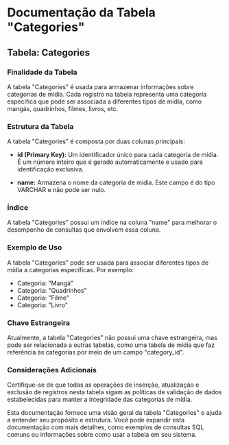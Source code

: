 # Documentação da Tabela "Categories"

## Tabela: Categories

### Finalidade da Tabela

A tabela "Categories" é usada para armazenar informações sobre categorias de mídia. Cada registro na tabela representa uma categoria específica que pode ser associada a diferentes tipos de mídia, como mangás, quadrinhos, filmes, livros, etc.

### Estrutura da Tabela

A tabela "Categories" é composta por duas colunas principais:

- **id (Primary Key):** Um identificador único para cada categoria de mídia. É um número inteiro que é gerado automaticamente e usado para identificação exclusiva.

- **name:** Armazena o nome da categoria de mídia. Este campo é do tipo VARCHAR e não pode ser nulo.

### Índice

A tabela "Categories" possui um índice na coluna "name" para melhorar o desempenho de consultas que envolvem essa coluna.

### Exemplo de Uso

A tabela "Categories" pode ser usada para associar diferentes tipos de mídia a categorias específicas. Por exemplo:

- Categoria: "Mangá"
- Categoria: "Quadrinhos"
- Categoria: "Filme"
- Categoria: "Livro"

### Chave Estrangeira

Atualmente, a tabela "Categories" não possui uma chave estrangeira, mas pode ser relacionada a outras tabelas, como uma tabela de mídia que faz referência às categorias por meio de um campo "category_id".

### Considerações Adicionais

Certifique-se de que todas as operações de inserção, atualização e exclusão de registros nesta tabela sigam as políticas de validação de dados estabelecidas para manter a integridade das categorias de mídia.

Esta documentação fornece uma visão geral da tabela "Categories" e ajuda a entender seu propósito e estrutura. Você pode expandir esta documentação com mais detalhes, como exemplos de consultas SQL comuns ou informações sobre como usar a tabela em seu sistema.

